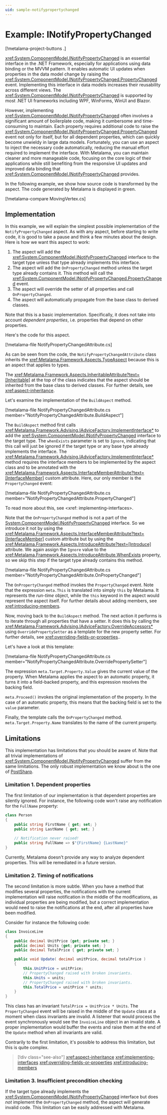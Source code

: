 ```yaml
---
uid: sample-notifypropertychanged
---
```


# Example: INotifyPropertyChanged

[!metalama-project-buttons .]

<xref:System.ComponentModel.INotifyPropertyChanged> is an essential interface in the .NET Framework, especially for applications using data binding or the MVVM pattern. It enables automatic UI updates when properties in the data model change by raising the <xref:System.ComponentModel.INotifyPropertyChanged.PropertyChanged> event. Implementing this interface in data models increases their reusability across different views. The <xref:System.ComponentModel.INotifyPropertyChanged> is supported by most .NET UI frameworks including WPF, WinForms, WinUI and Blazor.

However, implementing <xref:System.ComponentModel.INotifyPropertyChanged> often involves a significant amount of boilerplate code, making it cumbersome and time-consuming to maintain. Each property requires additional code to raise the <xref:System.ComponentModel.INotifyPropertyChanged.PropertyChanged> event not only for itself, but for all dependent properties, which can quickly become unwieldy in large data models. Fortunately, you can use an aspect to inject the necessary code automatically, reducing the manual effort required to implement the interface. With Metalama, you can maintain cleaner and more manageable code, focusing on the core logic of their applications while still benefiting from the responsive UI updates and improved data binding that <xref:System.ComponentModel.INotifyPropertyChanged> provides.

In the following example, we show how source code is transformed by the aspect. The code generated by Metalama is displayed in green.

[!metalama-compare MovingVertex.cs]

## Implementation

In this example, we will explain the simplest possible implementation of the `NotifyPropertyChanged` aspect. As with any aspect, before starting to write code, it is good to take a pause and think a few minutes about the design. Here is how we want this aspect to work:

1. The aspect will add the <xref:System.ComponentModel.INotifyPropertyChanged> interface to the target type unless that type already implements this interface.
2. The aspect will add the `OnPropertyChanged` method unless the target type already contains it. This method will call the <xref:System.ComponentModel.INotifyPropertyChanged.PropertyChanged> event.
3. The aspect will override the setter of all properties and call `OnPropertyChanged`.
4. The aspect will automatically propagate from the base class to derived classes.

Note that this is a basic implementation. Specifically, it does not take into account _dependent properties_, i.e. properties that depend on other properties.

Here's the code for this aspect.

[!metalama-file NotifyPropertyChangedAttribute.cs]

As can be seen from the code, the `NotifyPropertyChangedAttribute` class inherits the <xref:Metalama.Framework.Aspects.TypeAspect> because this is an aspect that applies to types.

The <xref:Metalama.Framework.Aspects.InheritableAttribute?text=[Inheritable]> at the top of the class indicates that the aspect should be inherited from the base class to derived classes. For further details, see <xref:aspect-inheritance>.

Let's examine the implementation of the `BuildAspect` method.

[!metalama-file NotifyPropertyChangedAttribute.cs member="NotifyPropertyChangedAttribute.BuildAspect"]

The `BuildAspect` method first calls <xref:Metalama.Framework.Advising.IAdviceFactory.ImplementInterface*> to add the <xref:System.ComponentModel.INotifyPropertyChanged> interface to the target type. The `whenExists` parameter is set to `Ignore`, indicating that this call will just be ignored if the target type or any base type already implements the interface. The <xref:Metalama.Framework.Advising.IAdviceFactory.ImplementInterface*> method requires the interface members to be implemented by the aspect class and to be annotated with the <xref:Metalama.Framework.Aspects.InterfaceMemberAttribute?text=[InterfaceMember]> custom attribute. Here, our only member is the `PropertyChanged` event:

[!metalama-file NotifyPropertyChangedAttribute.cs member="NotifyPropertyChangedAttribute.PropertyChanged"]

To read more about this, see <xref: implementing-interfaces>.

Note that the `OnPropertyChanged` method is not a part of the [System.ComponentModel.INotifyPropertyChanged](xref:System.ComponentModel.INotifyPropertyChanged) interface. So we introduce it not by using the <xref:Metalama.Framework.Aspects.InterfaceMemberAttribute?text=[InterfaceMember]> custom attribute but by using the <xref:Metalama.Framework.Aspects.IntroduceAttribute?text=[Introduce]> attribute. We again assign the `Ignore` value to the <xref:Metalama.Framework.Aspects.IntroduceAttribute.WhenExists> property, so we skip this step if the target type already contains this method.

[!metalama-file NotifyPropertyChangedAttribute.cs member="NotifyPropertyChangedAttribute.OnPropertyChanged"]

The `OnPropertyChanged` method invokes the `PropertyChanged` event. Note that the expression `meta.This` is translated into simply `this` by Metalama. It represents the _run-time_ object, while the `this` keyword in the aspect would represent the aspect itself. For further details about adding members, see <xref:introducing-members>.

Now, moving back to the `BuildAspect` method. The next action it performs is to iterate through all properties that have a setter. It does this by calling the <xref:Metalama.Framework.Advising.IAdviceFactory.OverrideAccessors*> using `OverridePropertySetter` as a template for the new property setter. For further details, see <xref:overriding-fields-or-properties>..

Let's have a look at this template:

[!metalama-file NotifyPropertyChangedAttribute.cs member="NotifyPropertyChangedAttribute.OverridePropertySetter"]

The expression `meta.Target.Property.Value` gives the current value of the property. When Metalama applies the aspect to an automatic property, it turns it into a field-backed property, and this expression resolves the backing field.

`meta.Proceed()` invokes the original implementation of the property. In the case of an automatic property, this means that the backing field is set to the `value` parameter.

Finally, the template calls the `OnPropertyChanged` method. `meta.Target.Property.Name` translates to the name of the current property.

## Limitations

This implementation has limitations that you should be aware of. Note that all trivial implementations of <xref:System.ComponentModel.INotifyPropertyChanged> suffer from the same limitations. The only robust implementation we know about is the one of [PostSharp](https://doc.postsharp.net/model/notifypropertychanged/inotifypropertychanged).

### Limitation 1. Dependent properties

The first limitation of our implementation is that dependent properties are silently ignored. For instance, the following code won't raise any notification for the `FullName` property:

```csharp
class Person
{
    public string FirstName { get; set; }
    public string LastName { get; set; }

    // Notification never raised!
    public string FullName => $"{FirstName} {LastName}"
}
```

Currently, Metalama doesn't provide any way to analyze dependent properties. This will be remediated in a future version.

### Limitation 2. Timing of notifications

The second limitation is more subtle. When you have a method that modifies several properties, the notifications with the current implementation will raise notification in the middle of the modifications, as individual properties are being modified, but a correct implementation would need to raise the notifications at the end, after all properties have been modified.

Consider for instance the following code:

```csharp
class InvoiceLine
{
    public decimal UnitPrice {get; private set; }
    public decimal Units {get; private set; }
    public decimal TotalPrice { get; private set; }

    public void Update( decimal unitPrice, decimal totalPrice )
    {
        this.UnitPrice = unitPrice;
        // PropertyChanged raised with broken invariants.
        this.Units = units;
        // PropertyChanged raised with broken invariants.
        this.TotalPrice = unitPrice * units;
    }
}
```

This class has an invariant `TotalPrice = UnitPrice * Units`. The `PropertyChanged` event will be raised in the middle of the `Update` class at a moment when class invariants are invalid. A listener that would process the event synchronously would see the `InvoiceLine` object in an invalid state. A proper implementation would buffer the events and raise them at the end of the `Update` method when all invariants are valid.

Contrarily to the first limitation, it's possible to address this limitation, but this is quite complex.

> [!div class="see-also"]
> <xref:aspect-inheritance>
> <xref:implementing-interfaces>
> <xref:overriding-fields-or-properties>
> <xref:introducing-members>

### Limitation 3. Insufficient precondition checking

If the target type already implements the <xref:System.ComponentModel.INotifyPropertyChanged> interface but does _not_ implement the `OnPropertyChanged` method, the aspect will generate invalid code. This limitation can be easily addressed with Metalama.